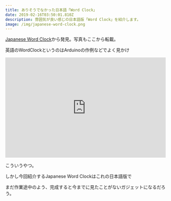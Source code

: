 ```yaml
---
title: ありそうでなかった日本語「Word Clock」
date: 2019-02-16T03:50:01.810Z
description: 雰囲気が良い感じの日本語版「Word Clock」を紹介します。
image: /img/japanese-word-clock.png
---
```

[Japanese Word Clock](https://hackaday.io/project/163848-japanese-word-clock)から発見。写真もここから転載。

英語のWordClockというのはArduinoの作例などでよく見かけ

<iframe width="100%" height="315" src="https://www.youtube.com/embed/v5wLlZOVoWY" frameborder="0" allow="accelerometer; autoplay; encrypted-media; gyroscope; picture-in-picture" allowfullscreen></iframe>

こういうやつ。

しかし今回紹介するJapanese Word Clockはこれの日本語版で

まだ作業途中のよう、完成すると今までに見たことがないガジェットになるだろう。


